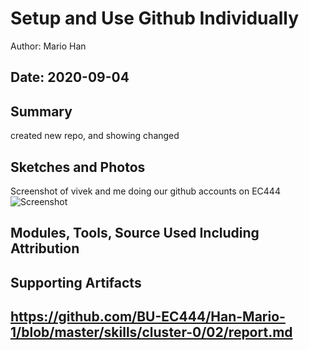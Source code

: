#  Setup and Use Github Individually

Author: Mario Han

Date: 2020-09-04
-----

## Summary
created new repo, and showing changed 

## Sketches and Photos
Screenshot of vivek and me doing our github accounts on EC444
![Screenshot](https://drive.google.com/uc?export=view&id=1Mboh-klwbosloDodKqBM3C3FMWSndM06)

## Modules, Tools, Source Used Including Attribution


## Supporting Artifacts

https://github.com/BU-EC444/Han-Mario-1/blob/master/skills/cluster-0/02/report.md
-----
